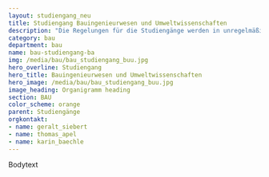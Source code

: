 ```yaml
---
layout: studiengang_neu
title: Studiengang Bauingenieurwesen und Umweltwissenschaften
description: "Die Regelungen für die Studiengänge werden in unregelmäßigen Zeitabständen angepasst. Auf dieser Seite finden sich neben allgemeinen Informationen die jeweils für die einzelnen Studiengänge und Studienjahre anzuwendenden Regelungen."
category: bau
department: bau
name: bau-studiengang-ba
img: /media/bau/bau_studiengang_buu.jpg
hero_overline: Studiengang
hero_title: Bauingenieurwesen und Umweltwissenschaften
hero_image: /media/bau/bau_studiengang_buu.jpg
image_heading: Organigramm heading
section: BAU
color_scheme: orange
parent: Studiengänge
orgkontakt:
- name: geralt_siebert
- name: thomas_apel
- name: karin_baechle
---
```



Bodytext
